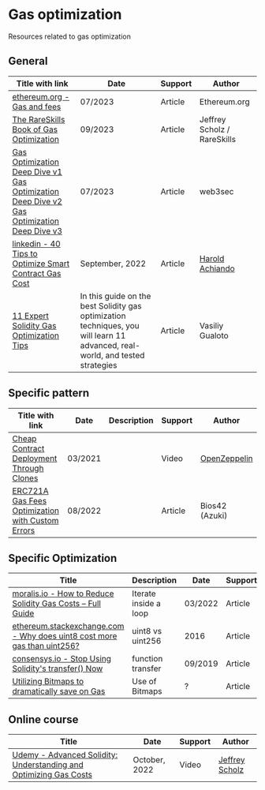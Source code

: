 # Gas optimization

Resources related to gas optimization



## General

| Title with link                                              | Date                                                         | Support | Author                                                    |
| ------------------------------------------------------------ | ------------------------------------------------------------ | ------- | --------------------------------------------------------- |
| [ethereum.org - Gas and fees](https://ethereum.org/en/developers/docs/gas/) | 07/2023                                                      | Article | Ethereum.org                                              |
| [The RareSkills Book of Gas Optimization](https://banteg.xyz/posts/minimal-proxies/) | 09/2023                                                      | Article | Jeffrey Scholz  / RareSkills                              |
| [Gas Optimization Deep Dive v1](https://blogs.web3sec.news/posts/gas-optimization-deep-dive-v1/)<br />[Gas Optimization Deep Dive v2](https://blogs.web3sec.news/posts/gas-optimization-deep-dive-v2/)<br />[Gas Optimization Deep Dive v3](https://blogs.web3sec.news/posts/gas-optimization-deep-dive-v3/) | 07/2023                                                      | Article | web3sec                                                   |
| [linkedin - 40 Tips to Optimize Smart Contract Gas Cost](https://www.linkedin.com/pulse/optimizing-smart-contract-gas-cost-harold-achiando/) | September, 2022                                              | Article | [Harold Achiando](https://www.linkedin.com/in/colonelxy/) |
| [11 Expert Solidity Gas Optimization Tips ](https://www.cyfrin.io/blog/solidity-gas-optimization-tips) | In this guide on the best Solidity gas optimization techniques, you will learn 11 advanced, real-world, and tested strategies | Article | Vasiliy Gualoto                                           |





## Specific pattern

| Title with link                                              | Date    | Description | Support | Author                                                |
| ------------------------------------------------------------ | ------- | ----------- | ------- | ----------------------------------------------------- |
| [Cheap Contract Deployment Through Clones](https://www.youtube.com/watch?v=3Mw-pMmJ7TA) | 03/2021 |             | Video   | [OpenZeppelin](https://www.youtube.com/@OpenZeppelin) |
| [ERC721A Gas Fees Optimization with Custom Errors](https://bios42.dev/blog/azuki-erc721a-org-gas-optimization-with-solidity-custom-errors/) | 08/2022 |             | Article | Bios42 (Azuki)                                        |



## Specific Optimization

| Title                                                        | Description           | Date    | Support | Author                     |
| ------------------------------------------------------------ | --------------------- | ------- | ------- | -------------------------- |
| [moralis.io - How to Reduce Solidity Gas Costs – Full Guide](https://moralis.io/how-to-reduce-solidity-gas-costs-full-guide/) | Iterate inside a loop | 03/2022 | Article | Moralis                    |
| [ethereum.stackexchange.com - Why does uint8 cost more gas than uint256?](https://ethereum.stackexchange.com/questions/3067/why-does-uint8-cost-more-gas-than-uint256) | uint8 vs uint256      | 2016    | Article | StackOverflow contributors |
| [consensys.io - Stop Using Solidity's transfer() Now](https://consensys.io/diligence/blog/2019/09/stop-using-soliditys-transfer-now/) | function transfer     | 09/2019 | Article | Steve Marx (Consensys)     |
| [Utilizing Bitmaps to dramatically save on Gas](https://soliditydeveloper.com/bitmaps) | Use of Bitmaps        | ?       | Article | soliditydeveloper          |



## Online course

| Title                                                        | Date          | Support | Author                                                       |
| ------------------------------------------------------------ | ------------- | ------- | ------------------------------------------------------------ |
| [Udemy - Advanced Solidity: Understanding and Optimizing Gas Costs](https://www.udemy.com/course/advanced-solidity-understanding-and-optimizing-gas-costs/) | October, 2022 | Video   | [Jeffrey Scholz](https://www.udemy.com/user/jeffrey-scholz/) |

